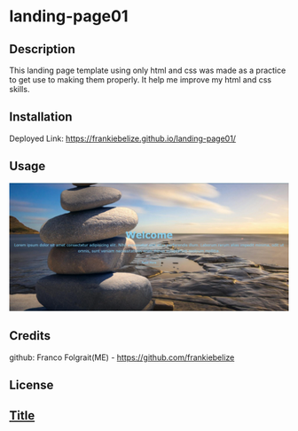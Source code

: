# landing-page01


## Description

This landing page template using only html and css was made as a practice to get use to making them properly. It help me improve my html and css skills.

## Installation

Deployed Link: https://frankiebelize.github.io/landing-page01/

## Usage

![alt text](assets/screenshot.png)

## Credits
github: Franco Folgrait(ME) - https://github.com/frankiebelize
## License
[Title](LICENSE)
---
